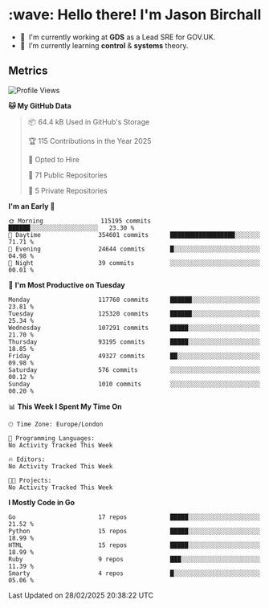 <h1 align="left" id="jason-title">:wave: Hello there! I'm Jason Birchall</h1>

- :office: &nbsp;I'm currently working at **GDS** as a Lead SRE for GOV.UK.
- :seedling: &nbsp;I’m currently learning **control** & **systems** theory.

<h2>Metrics</h2>

<!--START_SECTION:waka-->
![Profile Views](http://img.shields.io/badge/Profile%20Views-0-blue)

**🐱 My GitHub Data** 

> 📦 64.4 kB Used in GitHub's Storage 
 > 
> 🏆 115 Contributions in the Year 2025
 > 
> 💼 Opted to Hire
 > 
> 📜 71 Public Repositories 
 > 
> 🔑 5 Private Repositories 
 > 
**I'm an Early 🐤** 

```text
🌞 Morning                115195 commits      ██████░░░░░░░░░░░░░░░░░░░   23.30 % 
🌆 Daytime                354601 commits      ██████████████████░░░░░░░   71.71 % 
🌃 Evening                24644 commits       █░░░░░░░░░░░░░░░░░░░░░░░░   04.98 % 
🌙 Night                  39 commits          ░░░░░░░░░░░░░░░░░░░░░░░░░   00.01 % 
```
📅 **I'm Most Productive on Tuesday** 

```text
Monday                   117760 commits      ██████░░░░░░░░░░░░░░░░░░░   23.81 % 
Tuesday                  125320 commits      ██████░░░░░░░░░░░░░░░░░░░   25.34 % 
Wednesday                107291 commits      █████░░░░░░░░░░░░░░░░░░░░   21.70 % 
Thursday                 93195 commits       █████░░░░░░░░░░░░░░░░░░░░   18.85 % 
Friday                   49327 commits       ██░░░░░░░░░░░░░░░░░░░░░░░   09.98 % 
Saturday                 576 commits         ░░░░░░░░░░░░░░░░░░░░░░░░░   00.12 % 
Sunday                   1010 commits        ░░░░░░░░░░░░░░░░░░░░░░░░░   00.20 % 
```


📊 **This Week I Spent My Time On** 

```text
🕑︎ Time Zone: Europe/London

💬 Programming Languages: 
No Activity Tracked This Week

🔥 Editors: 
No Activity Tracked This Week

🐱‍💻 Projects: 
No Activity Tracked This Week
```

**I Mostly Code in Go** 

```text
Go                       17 repos            █████░░░░░░░░░░░░░░░░░░░░   21.52 % 
Python                   15 repos            █████░░░░░░░░░░░░░░░░░░░░   18.99 % 
HTML                     15 repos            █████░░░░░░░░░░░░░░░░░░░░   18.99 % 
Ruby                     9 repos             ███░░░░░░░░░░░░░░░░░░░░░░   11.39 % 
Smarty                   4 repos             █░░░░░░░░░░░░░░░░░░░░░░░░   05.06 % 
```




 Last Updated on 28/02/2025 20:38:22 UTC
<!--END_SECTION:waka-->

<!-- links -->

[issues page]: https://github.com/jasonBirchall/jasonBirchall/issues "jasonBirchall/issues"
